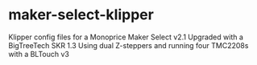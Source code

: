 # maker-select-klipper

Klipper config files for a Monoprice Maker Select v2.1
Upgraded with a BigTreeTech SKR 1.3
Using dual Z-steppers and running four TMC2208s with a BLTouch v3
